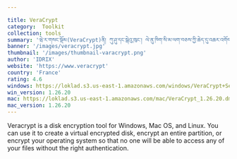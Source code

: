 ```yaml
---

title: VeraCrypt
category:  Toolkit
collection: tools
summary: 'ཝེ་ར་གསང་སྡོམ(VeraCrypt)ནི། ཀུ་ཤུ་དང་སྒེའུ་ཁུང་། ལེ་ནུ་ཁིག་སི་མ་ལག་བཅས་ཀྱི་ཆེད་དུ་འཆར་འགོད་བྱས་པའི་སྲབ་སྡེར་གསང་སྡོམ་བྱེད་སྤྱད་ཀྱི་ལག་ཆ་ཞིག་ཡིན། མཉེན་ཆས་འདི་བཀོལ་སྤྱོད་བྱས་ན་རངཉིད་ཀྱི་རྩིས་འཕྲུལ་གྱི་ཉེར་སྤྱོད་མ་ལག་གསང་སྡོམ་བྱེད་ཐུབ་པས། ཁྱེད་ཀྱི་ངོ་བོ་བདེན་དཔང་མ་བྱས་ཚེ། མི་གཞན་ཁྱེད་ཀྱི་རྩིས་འཕྲུལ་གྱི་ནང་དུ་འཛུལ་ཏེ་ཡིག་ཆ་འདྲ་མིན་ལ་ལྟ་ཀློག་བྱེད་མི་ཐུབ། '
banner: '/images/veracrypt.jpg'
thumbnail: '/images/thumbnail-varacrypt.png'
author: 'IDRIX'
website: 'https://www.veracrypt'
country: 'France'
rating: 4.6
windows: https://loklad.s3.us-east-1.amazonaws.com/windows/VeraCrypt+Setup+1.26.20.exe
win_version: 1.26.20
mac: https://loklad.s3.us-east-1.amazonaws.com/mac/VeraCrypt_1.26.20.dmg
mac_version: 1.26.20
---
```

Veracrypt is a disk encryption tool for Windows, Mac OS, and Linux. You can use it to create a virtual encrypted disk, encrypt an entire partition, or encrypt your operating system so that no one will be able to access any of your files without the right authentication.